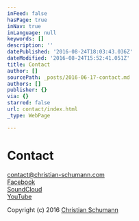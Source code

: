 ```yaml
---
inFeed: false
hasPage: true
inNav: true
inLanguage: null
keywords: []
description: ''
datePublished: '2016-08-24T18:03:43.036Z'
dateModified: '2016-08-24T15:52:41.051Z'
title: Contact
author: []
sourcePath: _posts/2016-06-17-contact.md
authors: []
publisher: {}
via: {}
starred: false
url: contact/index.html
_type: WebPage

---
```

# Contact

contact@christian-schumann.com  
[Facebook][0]  
[SoundCloud][1]  
[YouTube][2]

Copyright (c) 2016 [Christian Schumann][3]

[][2]

[0]: https://www.facebook.com/ChristianSchumannOfficial/
[1]: https://soundcloud.com/christian-schumann-19
[2]: https://www.youtube.com/channel/UCj56p3tocTxOew_Gu_saDIQ
[3]: http://christian-schumann.com/